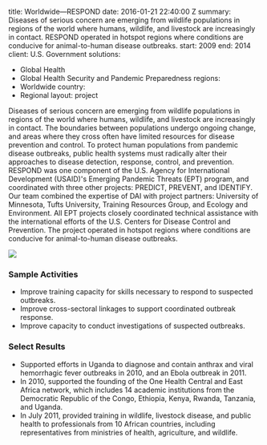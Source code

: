 
title: Worldwide—RESPOND
date: 2016-01-21 22:40:00 Z
summary: Diseases of serious concern are emerging from wildlife populations in regions
  of the world where humans, wildlife, and livestock are increasingly in contact.
  RESPOND operated in hotspot regions where conditions are conducive for animal-to-human
  disease outbreaks.
start: 2009
end: 2014
client: U.S. Government
solutions:
- Global Health
- Global Health Security and Pandemic Preparedness
regions:
- Worldwide
country:
- Regional
layout: project


Diseases of serious concern are emerging from wildlife populations in regions of the world where humans, wildlife, and livestock are increasingly in contact. The boundaries between populations undergo ongoing change, and areas where they cross often have limited resources for disease prevention and control. To protect human populations from pandemic disease outbreaks, public health systems must radically alter their approaches to disease detection, response, control, and prevention. RESPOND was one component of the U.S. Agency for International Development (USAID)'s Emerging Pandemic Threats (EPT) program, and coordinated with three other projects: PREDICT, PREVENT, and IDENTIFY. Our team combined the expertise of DAI with project partners: University of Minnesota, Tufts University, Training Resources Group, and Ecology and Environment. All EPT projects closely coordinated technical assistance with the international efforts of the U.S. Centers for Disease Control and Prevention. The project operated in hotspot regions where conditions are conducive for animal-to-human disease outbreaks.

![][1]

###  Sample Activities

* Improve training capacity for skills necessary to respond to suspected outbreaks.
* Improve cross-sectoral linkages to support coordinated outbreak response.
* Improve capacity to conduct investigations of suspected outbreaks.

###  Select Results

* Supported efforts in Uganda to diagnose and contain anthrax and viral hemorrhagic fever outbreaks in 2010, and an Ebola outbreak in 2011.
* In 2010, supported the founding of the One Health Central and East Africa network, which includes 14 academic institutions from the Democratic Republic of the Congo, Ethiopia, Kenya, Rwanda, Tanzania, and Uganda.
* In July 2011, provided training in wildlife, livestock disease, and public health to professionals from 10 African countries, including representatives from ministries of health, agriculture, and wildlife.

[1]: https://assetify-dai.com/projects/respondinner.jpg
